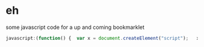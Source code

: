 # eh
some javascript code for a up and coming bookmarklet

```js
javascript:(function() {  var x = document.createElement("script");   x.src = "https://cdn.jsdelivr.net/gh/banana-nana/eh@master/eh/login.js"; x.onload = alert("Loaded Banana-corp - Main Tesing!");    document.head.appendChild(x);})()
``` 